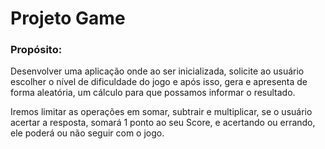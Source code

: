 <h1>Projeto Game</h1>
<h3>Propósito:</h3> 
<p>Desenvolver uma aplicação onde ao ser inicializada, solicite ao usuário escolher o nível de dificuldade do jogo e após isso, gera e apresenta de forma aleatória, um cálculo para que possamos informar o resultado. </p>
<p>Iremos limitar as operações em somar, subtrair e multiplicar, se o usuário acertar a resposta, somará 1 ponto ao seu Score, e acertando ou errando, ele poderá ou não seguir com o jogo.</p>
